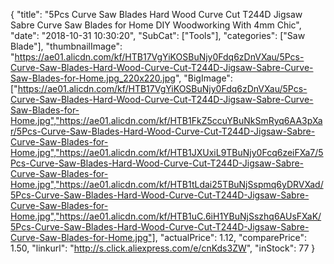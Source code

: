 {
	"title": "5Pcs Curve Saw Blades Hard Wood Curve Cut T244D Jigsaw Sabre Curve Saw Blades for Home DIY Woodworking With 4mm Chic",
	"date": "2018-10-31 10:30:20",
	"SubCat": ["Tools"],
	"categories": ["Saw Blade"],
	"thumbnailImage": "https://ae01.alicdn.com/kf/HTB17VgYiKOSBuNjy0Fdq6zDnVXau/5Pcs-Curve-Saw-Blades-Hard-Wood-Curve-Cut-T244D-Jigsaw-Sabre-Curve-Saw-Blades-for-Home.jpg_220x220.jpg",
	"BigImage": ["https://ae01.alicdn.com/kf/HTB17VgYiKOSBuNjy0Fdq6zDnVXau/5Pcs-Curve-Saw-Blades-Hard-Wood-Curve-Cut-T244D-Jigsaw-Sabre-Curve-Saw-Blades-for-Home.jpg","https://ae01.alicdn.com/kf/HTB1FkZ5ccuYBuNkSmRyq6AA3pXar/5Pcs-Curve-Saw-Blades-Hard-Wood-Curve-Cut-T244D-Jigsaw-Sabre-Curve-Saw-Blades-for-Home.jpg","https://ae01.alicdn.com/kf/HTB1JXUxiL9TBuNjy0Fcq6zeiFXa7/5Pcs-Curve-Saw-Blades-Hard-Wood-Curve-Cut-T244D-Jigsaw-Sabre-Curve-Saw-Blades-for-Home.jpg","https://ae01.alicdn.com/kf/HTB1tLdai25TBuNjSspmq6yDRVXad/5Pcs-Curve-Saw-Blades-Hard-Wood-Curve-Cut-T244D-Jigsaw-Sabre-Curve-Saw-Blades-for-Home.jpg","https://ae01.alicdn.com/kf/HTB1uC.6iH1YBuNjSszhq6AUsFXaK/5Pcs-Curve-Saw-Blades-Hard-Wood-Curve-Cut-T244D-Jigsaw-Sabre-Curve-Saw-Blades-for-Home.jpg"],
	"actualPrice": 1.12,
	"comparePrice": 1.50,
	"linkurl": "http://s.click.aliexpress.com/e/cnKds3ZW",
	"inStock": 77
}
